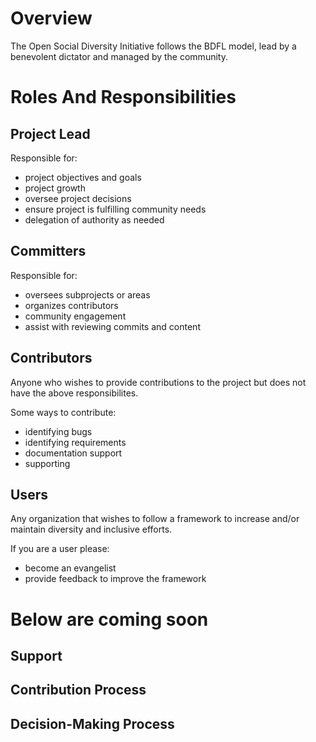 # Overview
The Open Social Diversity Initiative follows the BDFL model, lead by a benevolent dictator and managed by the community. 

# Roles And Responsibilities
## Project Lead
Responsible for:

- project objectives and goals
- project growth
- oversee project decisions
- ensure project is fulfilling community needs
- delegation of authority as needed

## Committers
Responsible for:

- oversees subprojects or areas
- organizes contributors
- community engagement
- assist with reviewing commits and content

## Contributors
Anyone who wishes to provide contributions to the project but does not have the above responsibilites.

Some ways to contribute:

- identifying bugs
- identifying requirements
- documentation support
- supporting 

## Users
Any organization that wishes to follow a framework to increase and/or maintain diversity and inclusive efforts.

If you are a user please:

- become an evangelist
- provide feedback to improve the framework


# Below are coming soon
## Support


## Contribution Process


## Decision-Making Process
